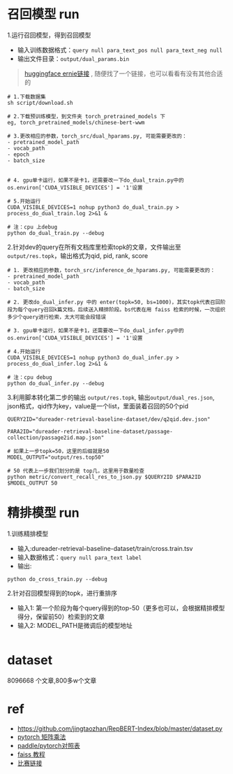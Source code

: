 # 召回模型 run
1.运行召回模型，得到召回模型
- 输入训练数据格式：`query null para_text_pos null para_text_neg null`
- 输出文件目录：`output/dual_params.bin`
> [huggingface ernie链接](https://huggingface.co/nghuyong/ernie-gram-zh) , 随便找了一个链接，也可以看看有没有其他合适的
```
# 1.下载数据集
sh script/download.sh

# 2.下载预训练模型，到文件夹 torch_pretrained_models 下
eg, torch_pretrained_models/chinese-bert-wwm

# 3.更改相应的参数，torch_src/dual_hparams.py, 可能需要更改的：
- pretrained_model_path
- vocab_path
- epoch
- batch_size


# 4. gpu单卡运行，如果不是卡1，还需要改一下do_dual_train.py中的 os.environ['CUDA_VISIBLE_DEVICES'] = '1'设置

# 5.开始运行
CUDA_VISIBLE_DEVICES=1 nohup python3 do_dual_train.py > process_do_dual_train.log 2>&1 &

# 注：cpu 上debug
python do_dual_train.py --debug
```


2.针对dev的query在所有文档库里检索topk的文章，文件输出至 `output/res.topk`，输出格式为qid, pid, rank, score
```
# 1. 更改相应的参数，torch_src/inference_de_hparams.py, 可能需要更改的：
- pretrained_model_path
- vocab_path
- batch_size

# 2. 更改do_dual_infer.py 中的 enter(topk=50, bs=1000)，其实topk代表召回阶段为每个query召回k篇文档，后续送入精排阶段。bs代表在用 faiss 检索的时候，一次组织多少个query进行检索，太大可能会段错误

# 3. gpu单卡运行，如果不是卡1，还需要改一下do_dual_infer.py中的 os.environ['CUDA_VISIBLE_DEVICES'] = '1'设置

# 4.开始运行
CUDA_VISIBLE_DEVICES=1 nohup python3 do_dual_infer.py > process_do_dual_infer.log 2>&1 &

# 注：cpu debug
python do_dual_infer.py --debug
```

3.利用脚本转化第二步的输出 `output/res.topk`, 输出`output/dual_res.json`, json格式，qid作为key，value是一个list，里面装着召回的50个pid
```
QUERY2ID="dureader-retrieval-baseline-dataset/dev/q2qid.dev.json"

PARA2ID="dureader-retrieval-baseline-dataset/passage-collection/passage2id.map.json"

# 如果上一步topk=50，这里的后缀就是50
MODEL_OUTPUT="output/res.top50"

# 50 代表上一步我们划分的是 top几，这里用于数量检查
python metric/convert_recall_res_to_json.py $QUERY2ID $PARA2ID $MODEL_OUTPUT 50
```

# 精排模型 run
1.训练精排模型
- 输入:dureader-retrieval-baseline-dataset/train/cross.train.tsv
- 输入数据格式：`query null para_text label`
- 输出:
```
python do_cross_train.py --debug
```

2.针对召回模型得到的topk，进行重排序
- 输入1: 第一个阶段为每个query得到的top-50（更多也可以，会根据精排模型得分，保留前50）检索到的文章
- 输入2: MODEL_PATH是微调后的模型地址
```
```

# dataset
8096668 个文章,800多w个文章

# ref
- https://github.com/jingtaozhan/RepBERT-Index/blob/master/dataset.py
- [pytorch 矩阵乘法](https://zhuanlan.zhihu.com/p/100069938)
- [paddle/pytorch对照表](https://www.i4k.xyz/article/qq_32097577/112383360)
- [faiss 教程](https://zhuanlan.zhihu.com/p/320653340)
- [比赛链接](https://aistudio.baidu.com/aistudio/competition/detail/157/0/introduction)
